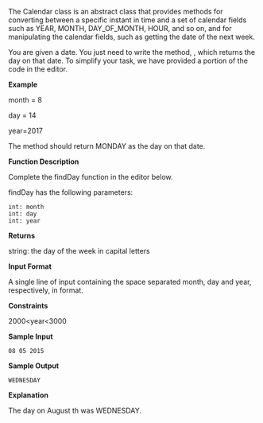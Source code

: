 The Calendar class is an abstract class that provides methods for converting between a specific instant in time and a set of calendar fields such as YEAR, MONTH, DAY_OF_MONTH, HOUR, and so on, and for manipulating the calendar fields, such as getting the date of the next week.

You are given a date. You just need to write the method, , which returns the day on that date. To simplify your task, we have provided a portion of the code in the editor.

**Example**

month = 8

day = 14

year=2017

The method should return MONDAY as the day on that date.

**Function Description**

Complete the findDay function in the editor below.

findDay has the following parameters:
```
int: month
int: day
int: year
```
**Returns**

string: the day of the week in capital letters

**Input Format**

A single line of input containing the space separated month, day and year, respectively, in    format.

**Constraints**

2000<year<3000

**Sample Input**
```
08 05 2015
```
**Sample Output**
```
WEDNESDAY
```
**Explanation**

The day on August th  was WEDNESDAY.

